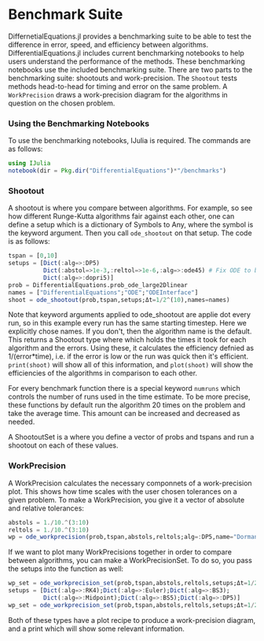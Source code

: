 # Benchmark Suite

DiffernetialEquations.jl provides a benchmarking suite to be able to test the
difference in error, speed, and efficiency between algorithms. DifferentialEquations.jl includes current benchmarking notebooks to help users
understand the performance of the methods. These benchmarking notebooks use the included benchmarking suite. There are two parts to the benchmarking suite: shootouts and work-precision. The `Shootout` tests methods head-to-head for timing and error on the same problem. A `WorkPrecision` draws a work-precision diagram
for the algorithms in question on the chosen problem.

### Using the Benchmarking Notebooks

To use the benchmarking notebooks, IJulia is required. The commands are as follows:

```julia
using IJulia
notebook(dir = Pkg.dir("DifferentialEquations")*"/benchmarks")
```

### Shootout

 A
shootout is where you compare between algorithms. For example, so see how
different Runge-Kutta algorithms fair against each other, one can define a setup
which is a dictionary of Symbols to Any, where the symbol is the keyword argument.
Then you call `ode_shootout` on that setup. The code is as follows:

```julia
tspan = [0,10]
setups = [Dict(:alg=>:DP5)
          Dict(:abstol=>1e-3,:reltol=>1e-6,:alg=>:ode45) # Fix ODE to be normal
          Dict(:alg=>:dopri5)]
prob = DifferentialEquations.prob_ode_large2Dlinear
names = ["DifferentialEquations";"ODE";"ODEInterface"]
shoot = ode_shootout(prob,tspan,setups;Δt=1/2^(10),names=names)
```

Note that keyword arguments applied to ode_shootout are applie dot every run, so
in this example every run has the same starting timestep.  Here we explicitly chose names.
If you don't, then the algorithm name is the default.
This returns a Shootout type where which holds the times it took for each algorithm
and the errors. Using these, it calculates the efficiency defnied as
1/(error*time), i.e. if the error is low or the run was quick then
it's efficient. `print(shoot)` will show all of this information,
and `plot(shoot)` will show the efficiencies of the algorithms
in comparison to each other.

For every benchmark function there is a special keyword `numruns` which controls
the number of runs used in the time estimate. To be more precise, these functions
by default run the algorithm 20 times on the problem and take the average time.
This amount can be increased and decreased as needed.

A ShootoutSet is a where you define a vector of probs and tspans and run a shootout
on each of these values.

### WorkPrecision

A WorkPrecision calculates the necessary componnets of a work-precision plot. This
shows how time scales with the user chosen tolerances on a given problem. To make
a WorkPrecision, you give it a vector of absolute and relative tolerances:

```julia
abstols = 1./10.^(3:10)
reltols = 1./10.^(3:10)
wp = ode_workprecision(prob,tspan,abstols,reltols;alg=:DP5,name="Dormand-Prince 4/5")
```

If we want to plot many WorkPrecisions together in order to compare between
algorithms, you can make a WorkPrecisionSet. To do so, you pass the setups
into the function as well:

```julia
wp_set = ode_workprecision_set(prob,tspan,abstols,reltols,setups;Δt=1/2^4,numruns=2)
setups = [Dict(:alg=>:RK4);Dict(:alg=>:Euler);Dict(:alg=>:BS3);
          Dict(:alg=>:Midpoint);Dict(:alg=>:BS5);Dict(:alg=>:DP5)]
wp_set = ode_workprecision_set(prob,tspan,abstols,reltols,setups;Δt=1/2^4,numruns=2)
```

Both of these types have a plot recipe to produce a work-precision diagram,
and a print which will show some relevant information.
